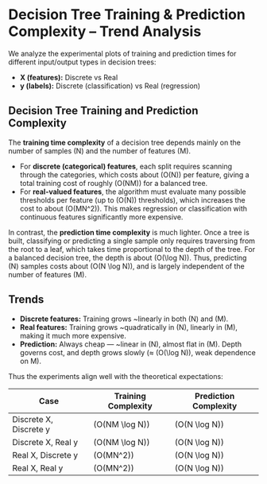 # Decision Tree Training & Prediction Complexity – Trend Analysis

We analyze the experimental plots of training and prediction times for different input/output types in decision trees:

- **X (features):** Discrete vs Real
- **y (labels):** Discrete (classification) vs Real (regression)

## Decision Tree Training and Prediction Complexity

The **training time complexity** of a decision tree depends mainly on the number of samples \(N\) and the number of features \(M\).  

- For **discrete (categorical) features**, each split requires scanning through the categories, which costs about \(O(N)\) per feature, giving a total training cost of roughly \(O(NM)\) for a balanced tree.  
- For **real-valued features**, the algorithm must evaluate many possible thresholds per feature (up to \(O(N)\) thresholds), which increases the cost to about \(O(MN^2)\). This makes regression or classification with continuous features significantly more expensive.  

In contrast, the **prediction time complexity** is much lighter. Once a tree is built, classifying or predicting a single sample only requires traversing from the root to a leaf, which takes time proportional to the depth of the tree. For a balanced decision tree, the depth is about \(O(\log N)\). Thus, predicting \(N\) samples costs about \(O(N \log N)\), and is largely independent of the number of features \(M\).

## Trends

- **Discrete features:** Training grows ~linearly in both \(N\) and \(M\).  
- **Real features:** Training grows ~quadratically in \(N\), linearly in \(M\), making it much more expensive.  
- **Prediction:** Always cheap — ~linear in \(N\), almost flat in \(M\). Depth governs cost, and depth grows slowly (≈ \(O(\log N)\), weak dependence on M).

Thus the experiments align well with the theoretical expectations:

| Case                  | Training Complexity | Prediction Complexity |
|-----------------------|---------------------|------------------------|
| Discrete X, Discrete y | \(O(NM \log N)\)          | \(O(N \log N)\)        |
| Discrete X, Real y     | \(O(NM \log N)\)          | \(O(N \log N)\)        |
| Real X, Discrete y     | \(O(MN^2)\)        | \(O(N \log N)\)        |
| Real X, Real y         | \(O(MN^2)\)        | \(O(N \log N)\)        |